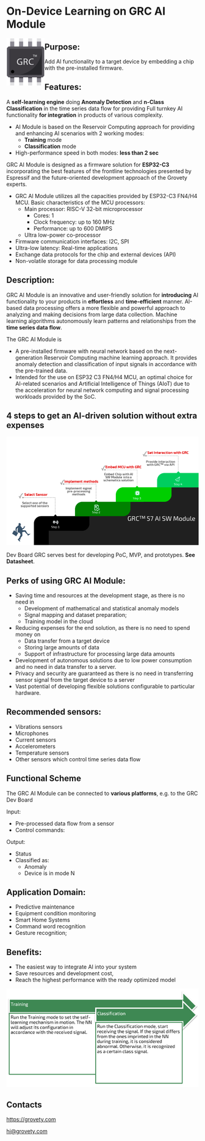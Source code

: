 # On-Device Learning on GRC AI Module
<img src="media/chip.png" width=100px align="left">

## Purpose:
Add AI functionality to a target device by embedding a chip with the pre-installed firmware.


## Features:
A **self-learning engine** doing **Anomaly Detection** and **n-Class Classification** in the time series data flow for providing Full turnkey AI functionality **for integration** in products of various complexity.
* AI Module is based on the Reservoir Computing approach for providing and enhancing AI scenarios with 2 working modes:
	* **Training** mode
	* **Classification** mode
* High-performance speed in both modes: **less than 2 sec**

GRC AI Module is designed as a firmware solution for **ESP32-C3** incorporating the best features of the frontline technologies presented by Espressif and the future-oriented development approach of the Grovety experts.
* GRC AI Module utilizes all the capacities provided by ESP32-C3 FN4/H4 MCU. Basic characteristics of the MCU processors:
	* Main processor: RISC-V 32-bit microprocessor 
		* Cores: 1 
		* Clock frequency: up to 160 MHz
		* Performance: up to 600 DMIPS
	* Ultra low-power co-processor
* Firmware communication interfaces: I2C, SPI
* Ultra-low latency: Real-time applications
* Exchange data protocols for the chip and external devices (API)
* Non-volatile storage for data processing module

## Description:
GRC AI Module is an innovative and user-friendly solution for **introducing** AI functionality to your products in **effortless** and **time-efficient** manner.
AI-based data processing offers a more flexible and powerful approach to analyzing and making decisions from large data collection. Machine learning algorithms autonomously learn patterns and relationships from the **time series data flow**.

The GRC AI Module is
* A pre-installed firmware with neural network based on the next-generation Reservoir Computing machine learning approach. It provides anomaly detection and classification of input signals in accordance with the pre-trained data.
* Intended for the use on ESP32 C3 FN4/H4 MCU, an optimal choice for AI-related scenarios and Artificial Intelligence of Things (AIoT) due to the acceleration for neural network computing and signal processing workloads provided by the SoC.

## 4 steps to get an AI-driven solution without extra expenses
<img src="media/stairway.png" width=600px>

Dev Board GRC serves best for developing PoC, MVP, and prototypes. **See Datasheet**. 

## Perks of using GRC AI Module:
* Saving time and resources at the development stage, as there is no need in
	* Development of mathematical and statistical anomaly models
	* Signal mapping and dataset preparation;
	* Training model in the cloud
* Reducing expenses for the end solution, as there is no need to spend money on
	* Data transfer from a target device
	* Storing large amounts of data
	* Support of infrastructure for processing large data amounts
* Development of autonomous solutions due to low power consumption and no need in data transfer to a server.
* Privacy and security are guaranteed as there is no need in transferring sensor signal from the target device to a server
* Vast potential of developing flexible solutions configurable to particular hardware.

## Recommended sensors:
* Vibrations sensors​
* Microphones​
* Current sensors​
* Accelerometers​
* Temperature sensors​
* Other sensors which control time series data flow

## Functional Scheme
The GRC AI Module can be connected to **various platforms**, e.g. to the GRC Dev Board

Input:
* Pre-processed data flow from a sensor
* Control commands:

Output:
* Status
* Classified as:
	* Anomaly
	* Device is in mode N

## Application Domain:
* Predictive maintenance
* Equipment condition monitoring
* Smart Home Systems
* Command word recognition
* Gesture recognition;

## Benefits:
* The easiest way to integrate AI into your system
* Save resources and development cost,
* Reach the highest performance with the ready optimized model

<img src="media/table_ai_chip.png" width=600px>

## Contacts

https://grovety.com

hi@grovety.com






